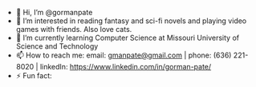 - 👋 Hi, I’m @gormanpate
- 👀 I’m interested in reading fantasy and sci-fi novels and playing video games with friends. Also love cats.
- 🌱 I’m currently learning Computer Science at Missouri University of Science and Technology
- 📫 How to reach me: email: gmanpate@gmail.com | phone: (636) 221-8020 | linkedIn: https://www.linkedin.com/in/gorman-pate/
- ⚡ Fun fact:

<!---
gormanpate/gormanpate is a ✨ special ✨ repository because its `README.md` (this file) appears on your GitHub profile.
You can click the Preview link to take a look at your changes.
--->
